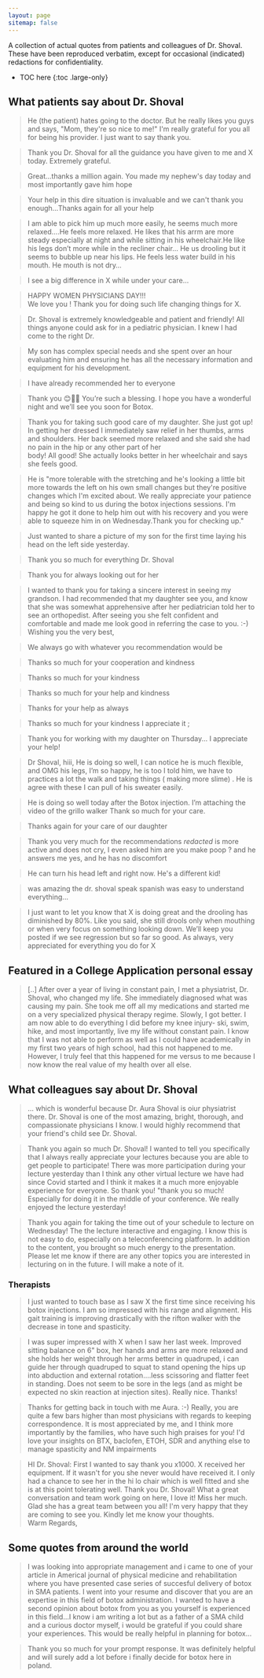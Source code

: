 ```yaml
---
layout: page
sitemap: false
---
```


A collection of actual quotes from patients and colleagues of Dr. Shoval.  
These have been reproduced verbatim, except for occasional (indicated) redactions for confidentiality.

* TOC here
{:toc .large-only}

## What patients say about Dr. Shoval

> He (the patient) hates going to the doctor. But he really likes you
  guys and says, "Mom, they're so nice to me!" I'm really grateful for
  you all for being his provider. I just want to say thank you.

> Thank you Dr. Shoval for all the guidance you have given to me and X today. Extremely grateful.

> Great...thanks a million again. You made my nephew's day today and most importantly gave him hope

> Your help in this dire situation is invaluable and we can't thank you enough…Thanks again for all your help

> I am able to pick him up much more easily, he seems much more
  relaxed….He feels more relaxed. He likes that his arrm are more
  steady especially at night and while sitting in his wheelchair.He
  like his legs don’t more while in the recliner chair… He us drooling
  but it seems to bubble up near his lips. He feels less water build
  in his mouth. He mouth is not dry…

> I see a big difference in X while under your care...

> HAPPY WOMEN PHYSICIANS DAY!!!  
> We love you ! Thank you for doing such life changing things for X.

> Dr. Shoval is extremely knowledgeable and patient and friendly! All things anyone could ask for in a pediatric physician. I
knew I had come to the right Dr.

> My son has complex special needs and she spent over an hour evaluating him and ensuring he has all the necessary
information and equipment for his development.

> I have already recommended her to everyone

> Thank you  😊🙏🏼  You’re such a blessing. I hope you have a wonderful night and we’ll see you soon for Botox. 

> Thank you for taking such good care of my daughter. She just got up! In getting her dressed I immediately saw relief in her 
  thumbs, arms and shoulders. Her back seemed more relaxed and she said she had no pain in the hip or any other part of her  
  body! All good! She actually looks better in her wheelchair and says she feels good.

> He is "more tolerable with the stretching and he's looking a little bit more towards the left on his own small changes but
  they're positive changes which I'm excited about. We really appreciate your patience and being so kind to us during the
  botox injections sessions. I'm happy he got it done to help him out with his recovery and you were able to squeeze him in on Wednesday.Thank you for checking up."

> Just wanted to share a picture of my son for the first time laying his head on the left side yesterday.

> Thank you so much for everything Dr. Shoval

> Thank you for always looking out for her

> I wanted to thank you for taking a sincere interest in seeing my grandson. I had recommended that my daughter see you, and
  know that she was somewhat apprehensive after her pediatrician told her to see an orthopedist. After seeing you she felt confident and comfortable and made me look good in referring the case to you. :-) Wishing you the very best,

> We always go with whatever you recommendation would be 

> Thanks so much for your cooperation and kindness

> Thanks so much for your kindness

> Thanks so much for your help and kindness

> Thanks for your help as always

> Thanks so much for your kindness I appreciate it ;

> Thank you for working with my daughter on Thursday... I appreciate your help!

> Dr Shoval, hiii, 
  He is doing so well, I can notice he is much flexible, and OMG his legs, I’m so happy, he is too
  I told him, we have to practices a lot the walk and taking things ( making more slime) . He is agree with these
  I can pull of his sweater easily.

> He is doing so well today after the Botox injection. I’m attaching the video of the grillo walker 
  Thank so much for your care. 

> Thanks again for your care of our daughter 

> Thank you very much for the recommendations _redacted_ is more active and does not cry, 
  I even asked him are you make poop ?  and he answers me yes, and he has no discomfort 

> He can turn his head left and right now.  He's a different kid!

> was amazing the dr. shoval speak spanish was easy to understand everything...

> I just want to let you know that X is doing great and the drooling has diminished by 80%.
  Like you said, she still drools only when mouthing or when very focus on something looking down. 
  We’ll keep you posted if we see regression but so far so good.
  As always, very appreciated for everything you do for X
  
## Featured in a College Application personal essay
> [..]
  After over a year of living in constant pain, I met a physiatrist, Dr. Shoval, who changed my life. She immediately diagnosed what was causing my pain. She took me off all my medications and started me on a very specialized physical therapy regime. Slowly, I got better. I am now able to do everything I did before my knee injury- ski, swim, hike, and most importantly, live my life without constant pain. I know that I was not able to perform as well as I could have academically in my first two years of high school, had this not happened to me. However, I truly feel that this happened for me versus to me because I now know the real value of my health over all else.

## What colleagues say about Dr. Shoval

> ... which is wonderful because Dr. Aura Shoval is oiur physiatrist there.  Dr. Shoval is one of the most amazing, bright, thorough, and compassionate physicians I know.  I would highly recommend that your friend's child see Dr. Shoval.

> Thank you again so much Dr. Shoval!  I wanted to tell you specifically that I always really appreciate your lectures because 
  you are able to get people to participate! There was more participation during your lecture yesterday than I think any other virtual lecture we have had since Covid started and I think it makes it a much more enjoyable experience for everyone. So thank you! "thank you so much! Especially for doing it in the middle of your conference. We really enjoyed the lecture yesterday!

> Thank you again for taking the time out of your schedule to lecture on Wednesday!  The the lecture interactive and engaging. 
  I know this is not easy to do, especially on a teleconferencing platform. In addition to the content, you brought so much energy to the presentation. Please let me know if there are any other topics you are interested in lecturing on in the future. I will make a note of it.

### Therapists

> I just wanted to touch base as I saw X the first time since receiving his botox injections. I am so impressed with his range and alignment. His gait training is improving drastically with the rifton walker with the decrease in tone and spasticity.

> I was super impressed with X when I saw her last week. Improved sitting balance on 6" box, her hands and arms are more relaxed and she holds her weight through her arms better in quadruped, i can guide her through quadruped to squat to stand opening the hips up into abduction and external rotation....less scissoring and flatter feet in standing. Does not seem to be sore in the legs (and as might be expected no skin reaction at injection sites). Really nice. Thanks!

> Thanks for getting back in touch with me Aura. :-)  Really, you are quite a few bars higher than most physicians with regards to keeping  correspondence. It is most appreciated by me, and I think more importantly by the families, who have such high praises for you! 
> I'd love your insights on BTX, baclofen, ETOH, SDR and anything else to manage spasticity and NM impairments


> HI Dr. Shoval: 
> First I wanted to say thank you x1000. X received her equipment. If it wasn't for you she never would have received it.  I only had a chance to see her in the hi lo chair which is well fitted and she is at this point tolerating well. 
> Thank you Dr. Shoval!
> What a great conversation and team work going on here, I love it!
> Miss her much. Glad she has a great team between you all!
> I'm very happy that they are coming to see you.  Kindly let me know your thoughts.  
> Warm Regards,

## Some quotes from around the world

> I was looking into appropriate management and i came to one of your article in Americal journal of physical medicine and 
  rehabilitation where you have presented case series of succesful delivery of botox in SMA patients. I went into your resume and discover that you are an expertise in this field of botox administration. I wanted to have a second opinion about botox from you as you yourself is experienced in this field...I know i am writing a lot but as a father of a SMA child and a curious doctor myself, i would be grateful if you could share your experiences. This would be really helpful in planning for botox...

> Thank you so much for your prompt response. It was definitely helpful and will surely add a lot before 
  i finally decide for botox here in poland.  

